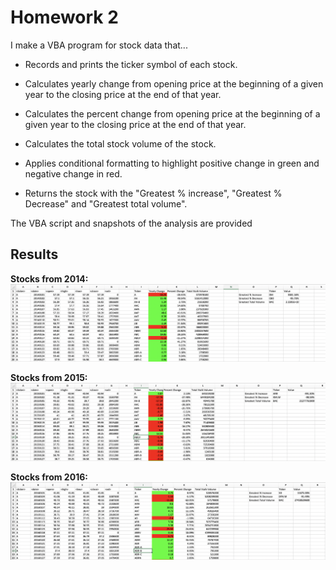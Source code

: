 # Homework 2
I make a VBA program for stock data that...

* Records and prints the ticker symbol of each stock.

* Calculates yearly change from opening price at the beginning of a given year to the closing price at the end of that year.

* Calculates the percent change from opening price at the beginning of a given year to the closing price at the end of that year.

* Calculates the total stock volume of the stock.

* Applies conditional formatting to highlight positive change in green and negative change in red.

*  Returns the stock with the "Greatest % increase", "Greatest % Decrease" and "Greatest total volume".

The VBA script and snapshots of the analysis are provided 

## Results
**Stocks from 2014:**
![Stocks from 2014](Stocks_2014.png)

**Stocks from 2015:**
![Stocks from 2015](Stocks_2015.png)

**Stocks from 2016:**
![Stocks from 2016](Stocks_2016.png)
